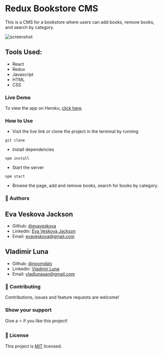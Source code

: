 # Redux Bookstore CMS
This is a CMS for a bookstore where users can add books, remove books, and search by category.

![screenshot](./src/preview.png)

## Tools Used:
- React
- Redux
- Javascript
-	HTML
- CSS

### Live Demo
To view the app on Heroku, [click here](https://redux-bookstore-veskova.herokuapp.com/).

### How to Use
* Visit the live link or clone the project in the terminal by running
```
git clone
```
* Install dependencies
```
npm install
```
* Start the server
```
npm start
```
* Browse the page, add and remove books, search for books by category.

### 👤 Authors
## Eva Veskova Jackson
- Github: [@evaveskova](https://github.com/evaveskova)
- Linkedin: [Eva Veskova Jackson](https://www.linkedin.com/in/evaveskova/)
- Email: evaveskova@gmail.com

## Vladimir Luna
- Github: [@noomdalv](https://github.com/noomdalv/)
- Linkedin: [Vladimir Luna](https://www.linkedin.com/in/vladlunasan/)
- Email: vladlunasan@gmail.com

### 🤝 Contributing
Contributions, issues and feature requests are welcome!

### Show your support
Give a ⭐️ if you like this project!

### 📝 License
This project is [MIT](lic.url) licensed.
